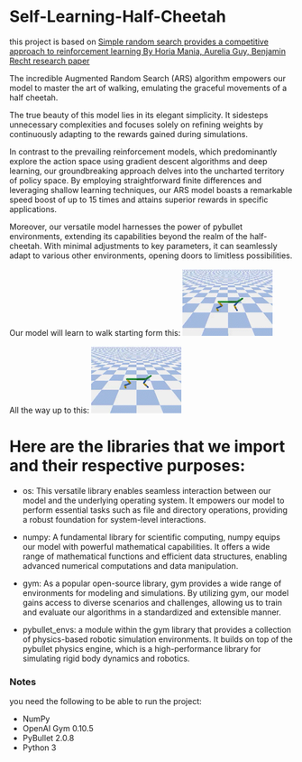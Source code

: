 # Self-Learning-Half-Cheetah
this project is based on [Simple random search provides a competitive approach to reinforcement learning By Horia Mania, Aurelia Guy, Benjamin Recht research paper](https://arxiv.org/abs/1803.07055)

The incredible Augmented Random Search (ARS) algorithm empowers our model to master the art of walking, emulating the graceful movements of a half cheetah.

The true beauty of this model lies in its elegant simplicity. It sidesteps unnecessary complexities and focuses solely on refining weights by continuously adapting to the rewards gained during simulations.

In contrast to the prevailing reinforcement models, which predominantly explore the action space using gradient descent algorithms and deep learning, our groundbreaking approach delves into the uncharted territory of policy space. By employing straightforward finite differences and leveraging shallow learning techniques, our ARS model boasts a remarkable speed boost of up to 15 times and attains superior rewards in specific applications.

Moreover, our versatile model harnesses the power of pybullet environments, extending its capabilities beyond the realm of the half-cheetah. With minimal adjustments to key parameters, it can seamlessly adapt to various other environments, opening doors to limitless possibilities.

Our model will learn to walk starting form this:
![](https://github.com/Mohammad-Talaat7/Self-Learning-Half-Cheetah/blob/main/startState.gif)


All the way up to this:
![](https://github.com/Mohammad-Talaat7/Self-Learning-Half-Cheetah/blob/main/finalState.gif)

# Here are the libraries that we import and their respective purposes:
* os: This versatile library enables seamless interaction between our model and the underlying operating system. It empowers our model to perform essential tasks such as file and directory operations, providing a robust foundation for system-level interactions.

* numpy: A fundamental library for scientific computing, numpy equips our model with powerful mathematical capabilities. It offers a wide range of mathematical functions and efficient data structures, enabling advanced numerical computations and data manipulation.

* gym: As a popular open-source library, gym provides a wide range of environments for modeling and simulations. By utilizing gym, our model gains access to diverse scenarios and challenges, allowing us to train and evaluate our algorithms in a standardized and extensible manner.

* pybullet_envs: a module within the gym library that provides a collection of physics-based robotic simulation environments. It builds on top of the pybullet physics engine, which is a high-performance library for simulating rigid body dynamics and robotics.

### Notes

you need the following to be able to run the project:

* NumPy
* OpenAI Gym 0.10.5
* PyBullet 2.0.8
* Python 3
